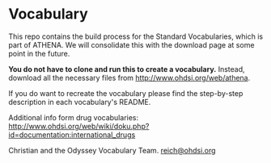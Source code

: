 Vocabulary
==========

This repo contains the build process for the Standard Vocabularies, which is part of ATHENA. We will consolidate this with the download page at some point in the future.

**You do not have to clone and run this to create a vocabulary.** Instead, download all the necessary files from http://www.ohdsi.org/web/athena.

If you do want to recreate the vocabulary please find the step-by-step description in each vocabulary's README.

Additional info form drug vocabularies: http://www.ohdsi.org/web/wiki/doku.php?id=documentation:international_drugs

Christian and the Odyssey Vocabulary Team.
reich@ohdsi.org

